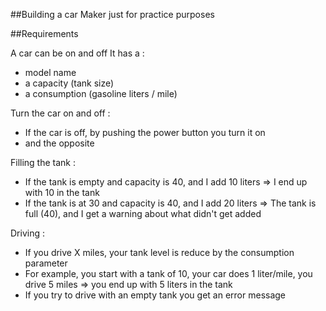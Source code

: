 ##Building a car Maker just for practice purposes

##Requirements

A car can be on and off
It has a :
- model name
- a capacity (tank size)
- a consumption (gasoline liters / mile)

Turn the car on and off :
- If the car is off, by pushing the power button you turn it on
- and the opposite

Filling the tank :
- If the tank is empty and capacity is 40, and I add 10 liters => I end up with 10 in the tank
- If the tank is at 30 and capacity is 40, and I add 20 liters => The tank is full (40), and I get a warning about what didn't get added

Driving :
- If you drive X miles, your tank level is reduce by the consumption parameter
- For example, you start with a tank of 10, your car does 1 liter/mile, you drive 5 miles => you end up with 5 liters in the tank
- If you try to drive with an empty tank you get an error message
